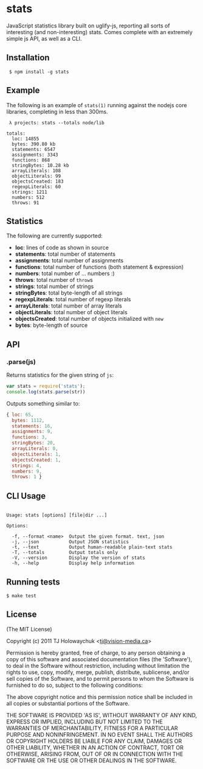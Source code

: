 
# stats

  JavaScript statistics library built on uglify-js, reporting all sorts of interesting (and non-interesting) stats. Comes complete with an extremely simple js API, as well as a CLI.

## Installation

     $ npm install -g stats

## Example

 The following is an example of `stats(1)` running against the nodejs core libraries, completing in less than 300ms.

```
 λ projects: stats --totals node/lib

totals:
  loc: 14855
  bytes: 390.80 kb
  statements: 6547
  assignments: 3343
  functions: 868
  stringBytes: 10.28 kb
  arrayLiterals: 108
  objectLiterals: 99
  objectsCreated: 183
  regexpLiterals: 60
  strings: 1211
  numbers: 512
  throws: 91
```

## Statistics

 The following are currently supported:

  - **loc**: lines of code as shown in source
  - **statements**: total number of statements
  - **assignments**: total number of assignments
  - **functions**: total number of functions (both statement & expression)
  - **numbers**: total number of ... numbers :)
  - **throws**: total number of `throw`s
  - **strings**: total number of strings
  - **stringBytes**: total byte-length of all strings
  - **regexpLiterals**: total number of regexp literals
  - **arrayLiterals**: total number of array literals
  - **objectLiterals**: total number of object literals
  - **objectsCreated**: total number of objects initialized with `new`
  - **bytes**: byte-length of source

## API

### .parse(js)

  Returns statistics for the given string of `js`:

```js
var stats = require('stats');
console.log(stats.parse(str))
```

  Outputs something similar to:

```js
{ loc: 65,
  bytes: 1112,
  statements: 16,
  assignments: 9,
  functions: 3,
  stringBytes: 20,
  arrayLiterals: 0,
  objectLiterals: 1,
  objectsCreated: 1,
  strings: 4,
  numbers: 9,
  throws: 1 }
```

## CLI Usage

```

Usage: stats [options] [file|dir ...]

Options:

  -f, --format <name>  Output the given format. text, json
  -j, --json           Output JSON statistics
  -t, --text           Output human-readable plain-text stats
  -T, --totals         Output totals only
  -V, --version        Display the version of stats
  -h, --help           Display help information

```

## Running tests

    $ make test

## License 

(The MIT License)

Copyright (c) 2011 TJ Holowaychuk &lt;tj@vision-media.ca&gt;

Permission is hereby granted, free of charge, to any person obtaining
a copy of this software and associated documentation files (the
'Software'), to deal in the Software without restriction, including
without limitation the rights to use, copy, modify, merge, publish,
distribute, sublicense, and/or sell copies of the Software, and to
permit persons to whom the Software is furnished to do so, subject to
the following conditions:

The above copyright notice and this permission notice shall be
included in all copies or substantial portions of the Software.

THE SOFTWARE IS PROVIDED 'AS IS', WITHOUT WARRANTY OF ANY KIND,
EXPRESS OR IMPLIED, INCLUDING BUT NOT LIMITED TO THE WARRANTIES OF
MERCHANTABILITY, FITNESS FOR A PARTICULAR PURPOSE AND NONINFRINGEMENT.
IN NO EVENT SHALL THE AUTHORS OR COPYRIGHT HOLDERS BE LIABLE FOR ANY
CLAIM, DAMAGES OR OTHER LIABILITY, WHETHER IN AN ACTION OF CONTRACT,
TORT OR OTHERWISE, ARISING FROM, OUT OF OR IN CONNECTION WITH THE
SOFTWARE OR THE USE OR OTHER DEALINGS IN THE SOFTWARE.